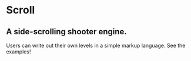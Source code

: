 # Scroll
A side-scrolling shooter engine.
--------------------------------------------
Users can write out their own levels in a simple markup language.
See the examples!
